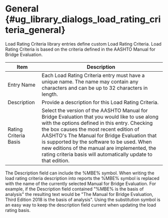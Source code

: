General {#ug_library_dialogs_load_rating_criteria_general}
==============================================
Load Rating Criteria library entries define custom Load Rating Criteria. Load Rating Criteria is based on the criteria defined in the AASHTO Manual for Bridge Evaluation. 

Item | Description
----|--------
Entry Name | Each Load Rating Criteria entry must have a unique name. The name may contain any characters and can be up to 32 characters in length.
Description | Provide a description for this Load Rating Criteria.
Rating Criteria Basis | Select the version of the AASHTO Manual for Bridge Evaluation that you would like to use along with the options defined in this entry. Checking the box causes the most recent edition of AASHTO's The Manual for Bridge Evaluation that is supported by the software to be used. When new editions of the manual are implemented, the rating criteria basis will automatically update to that edition.

The Description field can include the \%MBE\% symbol. When writing the load rating criteria description into reports the \%MBE\% symbol is replaced with the name of the currently selected Manual for Bridge Evaluation. For example, if the Description field contained "%MBE% is the basis of analysis" the resulting text would be "The Manual for Bridge Evaluation, Third Edition 2018 is the basis of analysis". Using the substitution symbol is an easy way to keep the description field current when updating the load rating basis.
